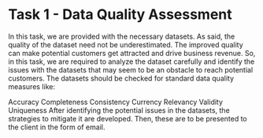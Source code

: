 <h1>Task 1 - Data Quality Assessment</h1>
In this task, we are provided with the necessary datasets. As said, the quality of the dataset need not be underestimated. 
The improved quality can make potential customers get attracted and drive business revenue.
So, in this task, we are required to analyze the dataset carefully and identify the issues with the datasets that may seem to be an obstacle to reach potential customers. The datasets should be checked for standard data quality measures like:

Accuracy
Completeness
Consistency
Currency
Relevancy
Validity
Uniqueness
After identifying the potential issues in the datasets, the strategies to mitigate it are developed. Then, these are to be presented to the client in the form of email.
